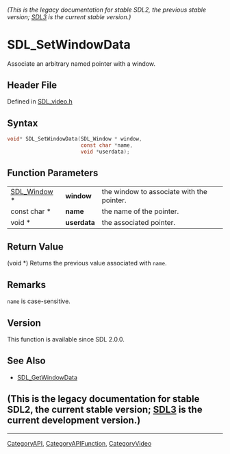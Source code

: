 ###### (This is the legacy documentation for stable SDL2, the previous stable version; [SDL3](https://wiki.libsdl.org/SDL3/) is the current stable version.)
# SDL_SetWindowData

Associate an arbitrary named pointer with a window.

## Header File

Defined in [SDL_video.h](https://github.com/libsdl-org/SDL/blob/SDL2/include/SDL_video.h)

## Syntax

```c
void* SDL_SetWindowData(SDL_Window * window,
                        const char *name,
                        void *userdata);
```

## Function Parameters

|                            |              |                                           |
| -------------------------- | ------------ | ----------------------------------------- |
| [SDL_Window](SDL_Window) * | **window**   | the window to associate with the pointer. |
| const char *               | **name**     | the name of the pointer.                  |
| void *                     | **userdata** | the associated pointer.                   |

## Return Value

(void *) Returns the previous value associated with `name`.

## Remarks

`name` is case-sensitive.

## Version

This function is available since SDL 2.0.0.

## See Also

- [SDL_GetWindowData](SDL_GetWindowData)


## (This is the legacy documentation for stable SDL2, the current stable version; [SDL3](https://wiki.libsdl.org/SDL3/) is the current development version.)



----
[CategoryAPI](CategoryAPI), [CategoryAPIFunction](CategoryAPIFunction), [CategoryVideo](CategoryVideo)

